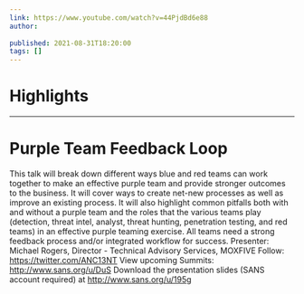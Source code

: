 ```yaml
---
link: https://www.youtube.com/watch?v=44PjdBd6e88
author: 
   
published: 2021-08-31T18:20:00
tags: []
---
```

# Highlights


---
# Purple Team Feedback Loop
This talk will break down different ways blue and red teams can work together to make an effective purple team and provide stronger outcomes to the business. It will cover ways to create net-new processes as well as improve an existing process. It will also highlight common pitfalls both with and without a purple team and the roles that the various teams play (detection, threat intel, analyst, threat hunting, penetration testing, and red teams) in an effective purple teaming exercise. All teams need a strong feedback process and/or integrated workflow for success. Presenter: Michael Rogers, Director - Technical Advisory Services, MOXFIVE Follow: https://twitter.com/ANC13NT View upcoming Summits: http://www.sans.org/u/DuS Download the presentation slides (SANS account required) at http://www.sans.org/u/195g